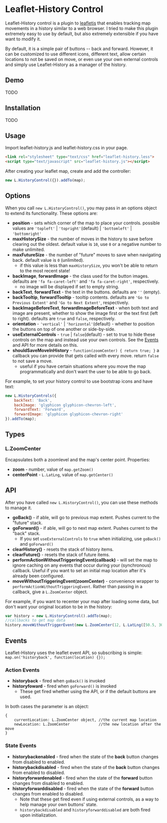 Leaflet-History Control
==

Leaflet-History control is a plugin to [leafletjs](http://leafletjs.com) that enables tracking map movements in a history similar to a web browser. I tried to make this plugin extremely easy to use by default, but also extremely extensible if you have want to modify it.

By default, it is a simple pair of buttons -- back and forward. However, it can be customized to use different icons, different text, allow certain locations to not be saved on move, or even use your own external controls and simply use Leaflet-History as a manager of the history.

Demo
--
TODO

Installation
--
TODO

Usage
--
Import leaflet-history.js and leaflet-history.css in your page.
```html
<link rel="stylesheet" type="text/css" href="leaflet-history.less">
<script type="text/javascript" src="leaflet-history.js"></script>
```
After creating your leaflet map, create and add the controller:

```javascript
new L.HistoryControl({}).addTo(map);
```
Options
--

When you call `new L.HistoryControl()`, you may pass in an options object to extend its functionality. These options are:

* **position** - sets which corner of the map to place your controls. possible values are  `'topleft'` | `'topright'`(default) | `'bottomleft'` | `'bottomright'`
* **maxHistorySize** - the number of moves in the history to save before clearing out the oldest. default value is `10`, use `0` or a negative number to make unlimited.
* **maxFutureSize** - the number of "future" moves to save when navigating back. default value is `0` (unlimited).
  * if this value is less than `maxHistorySize`, you won't be able to return to the most recent state!
* **backImage**, **forwardImage** - the class used for the button images. defaults are `'fa fa-caret-left'` and `'fa fa-caret-right'`, respectively.
  * no image will be displayed if set to empty string.
* **backText**, **forwardText** - the text in the buttons. defaults are `''` (empty).
* **backTooltip**, **forwardTooltip** - tooltip contents. defaults are `'Go to Previous Extent'` and `'Go to Next Extent'`, respectively.
* **backImageBeforeText**, **forwardImageBeforeText** - when both text and image are present, whether to show the image first or the text first (left to right). defaults are `true` and `false`, respectively.
* **orientation** - `'vertical'` | `'horizontal'`(default) - whether to position the buttons on top of one another or side-by-side.
* **useExternalControls** - `true` | `false`(default) - set to true to hide these controls on the map and instead use your own controls. See the [Events](#events) and API for more details on this.
* **shouldSaveMoveInHistory** - `function(zoomCenter) { return true; }` a callback you can provide that gets called with every move. return `false` to not save a move.
  * useful if you have certain situations where you move the map programmatically and don't want the user to be able to go back.

For example, to set your history control to use bootstrap icons and have text:
```javascript
new L.HistoryControls({
    backText: 'Back',
    backImage: 'glyphicon glyphicon-chevron-left',
    forwardText: 'Forward',
    forwardImage: 'glyphicon glyphicon-chevron-right'
}).addTo(map);
```

Types
--
### L.ZoomCenter
Encapsulates both a zoomlevel and the map's center point. Properties:

* **zoom** - number, value of `map.getZoom()`
* **centerPoint** - `L.LatLng`, value of `map.getCenter()`

API
--
After you have called `new L.HistoryControl()`, you can use these methods to manage it.

* **goBack()** - if able, will go to previous map extent. Pushes current to the "future" stack.
* **goForward()** - if able, will go to next map extent. Pushes current to the "back" stack.
  * If you set `useExternalControls` to `true` when initializing, use `goBack()` and `goForward()`
* **clearHistory()** - resets the stack of history items.
* **clearFuture()** - resets the stack of future items.
* **performActionWithoutTriggeringEvent(callback)** - will set the map to ignore caching on any events that occur during your (synchronous) callback. Useful if you want to set an initial map location after it's already been configured.
* **moveWithoutTriggeringEvent(zoomCenter)** - convenience wrapper to `performActionWithoutTriggeringEvent`. Rather than passing in a callback, give a `L.ZoomCenter` object.

For example, if you want to recenter your map after loading some data, but don't want your original location to be in the history:
```javascript
var history = new L.HistoryControl().addTo(map);
//callbacks to get map data
history.moveWithoutTriggerEvent(new L.ZoomCenter(12, L.LatLng([50.5, 30.5])));
```

Events
--
Leaflet-History uses the leaflet event API, so subscribing is simple: `map.on('historyback', function(location) {});`
### Action Events
* **historyback** - fired when `goBack()` is invoked
* **historyfoward** - fired when `goForward()` is invoked
  * These get fired whether using the API, or if the default buttons are used.

In both cases the parameter is an object:
```
{
    currentLocation: L.ZoomCenter object, //the current map location
    newLocation: L.ZoomCenter             //the new location after the move
}
```

### State Events
* **historybackenabled** - fired when the state of the **back** button changes from disabled to enabled.
* **historybackdisabled** - fired when the state of the **back** button changes from enabled to disabled.
* **historyforwardenabled** - fired when the state of the **forward** button changes from disabled to enabled.
* **historyforwarddisabled** - fired when the state of the **forward** button changes from enabled to disabled.
  * Note that these get fired even if using external controls, as a way to help manage your own buttons' state.
  * `historybackdisabled` and `historyforwarddisabled` are both fired upon initialization.